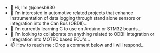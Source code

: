 - 👋 Hi, I’m @jonesb930
- 👀 I’m interested in automotive related projects that enhance instrumentation of data logging through stand alone sensors or integration into the Can Bus (OBDII)...
- 🌱 I’m currently learning C to use on Arduino or STM32 boards...
- 💞️ I’m looking to collaborate on anything related to ODBII integration or integration into MOTEC based ECU's...
- 📫 How to reach me : Drop a comment below and I will respond...

<!---
jonesb930/jonesb930 is a ✨ special ✨ repository because its `README.md` (this file) appears on your GitHub profile.
You can click the Preview link to take a look at your changes.
--->
